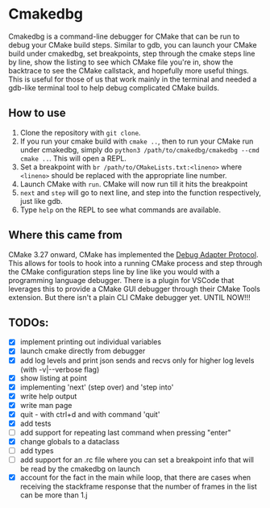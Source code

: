 # Cmakedbg

Cmakedbg is a command-line debugger for CMake that can be run to debug your CMake build steps.
Similar to gdb, you can launch your CMake build under cmakedbg, set breakpoints, step through the
cmake steps line by line, show the listing to see which CMake file you're in, show the backtrace to
see the CMake callstack, and hopefully more useful things. This is useful for those of us that work
mainly in the terminal and needed a gdb-like terminal tool to help debug complicated CMake builds.

## How to use

1. Clone the repository with `git clone`. 
2. If you run your cmake build with `cmake ..`, then to run your CMake run under cmakedbg, simply do
   `python3 /path/to/cmakedbg/cmakedbg --cmd cmake ..`.  This will open a REPL. 
3. Set a breakpoint with `br /path/to/CMakeLists.txt:<lineno>` where `<lineno>` should be replaced
   with the appropriate line number. 
4. Launch CMake with `run`. CMake will now run till it hits the breakpoint
5. `next` and `step` will go to next line, and step into the function respectively, just like gdb.
6. Type `help` on the REPL to see what commands are available.

## Where this came from

CMake 3.27 onward, CMake has implemented the [Debug Adapter
Protocol](https://microsoft.github.io/debug-adapter-protocol/implementors/tools). This allows for
tools to hook into a running CMake process and step through the CMake configuration steps line by
line like you would with a programming language debugger. There is a plugin for VSCode that
leverages this to provide a CMake GUI debugger through their CMake Tools extension. But there isn't
a plain CLI CMake debugger yet. UNTIL NOW!!! 



## TODOs:
- [x] implement printing out individual variables
- [x] launch cmake directly from debugger
- [x] add log levels and print json sends and recvs only for higher log levels (with -v|--verbose
  flag)
- [x] show listing at point
- [x] implementing 'next' (step over) and 'step into'
- [x] write help output
- [x] write man page
- [x] quit - with ctrl+d and with command 'quit'
- [x] add tests
- [ ] add support for repeating last command when pressing "enter"
- [x] change globals to a dataclass 
- [ ] add types
- [ ] add support for an .rc file where you can set a breakpoint info that will be read by the
  cmakedbg on launch
- [x] account for the fact in the main while loop, that there are cases when receiving the
  stackframe response that the number of frames in the list can be more than 1.j
